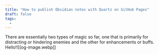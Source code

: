 ```yaml
---
title: "How to publish Obsidian notes with Quartz on GitHub Pages"
draft: false
tags:
  - 
---
```

There are essentially two types of magic so far, one that is primarily for distracting or hindering enemies and the other for enhancements or buffs. Hello!![[og-image.webp]]